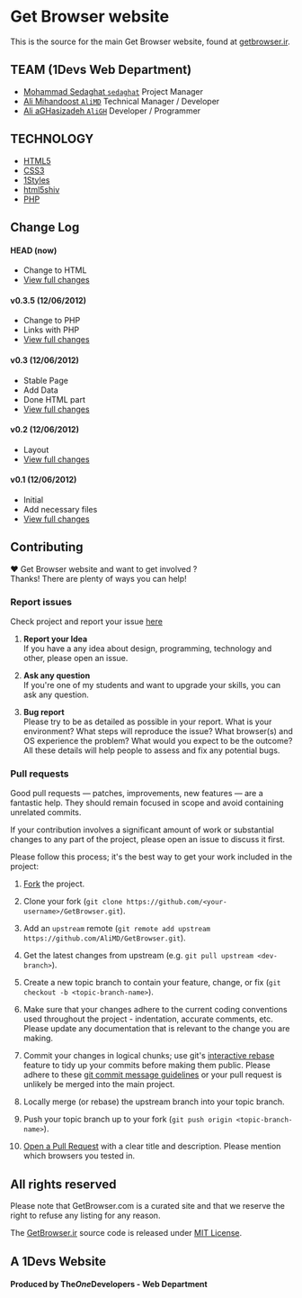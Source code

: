 # Get Browser website
This is the source for the main Get Browser website, found at [getbrowser.ir](http://getbrowser.ir).  

## TEAM (1Devs Web Department)
* [Mohammad Sedaghat `sedaghat`](https://github.com/sedaghat) Project Manager
* [Ali Mihandoost `AliMD`](https://github.com/AliMD) Technical Manager / Developer
* [Ali aGHasizadeh `AliGH`](https://github.com/AliGH) Developer / Programmer

## TECHNOLOGY
* [HTML5](http://ali.md/wiki/html5)
* [CSS3](http://ali.md/css3ref)
* [1Styles](http://ali.md/1styles)
* [html5shiv](http://ali.md/html5shiv)
* [PHP](http://ali.md/php/)

## Change Log

#### HEAD (now)
  * Change to HTML
  * [View full changes](https://github.com/AliMD/GetBrowser/compare/v0.3.5...master)

#### v0.3.5 (12/06/2012)
  * Change to PHP
  * Links with PHP
  * [View full changes](https://github.com/AliMD/GetBrowser/compare/v0.3...v0.3.5)

#### v0.3 (12/06/2012)
  * Stable Page
  * Add Data
  * Done HTML part	
  * [View full changes](https://github.com/AliMD/GetBrowser/compare/v0.2...v0.3)

#### v0.2 (12/06/2012)
  * Layout
  * [View full changes](https://github.com/AliMD/GetBrowser/compare/v0.1...v0.2)

#### v0.1 (12/06/2012)
  * Initial
  * Add necessary files
  * [View full changes](https://github.com/AliMD/GetBrowser/compare/b17d2bddd9ac615e159bec976d45ab51b7d78904...v0.1)

## Contributing
♥ Get Browser website and want to get involved ?  
Thanks! There are plenty of ways you can help!  

### Report issues
Check project and report your issue [here](https://github.com/AliMD/GetBrowser/issues)    

1. **Report your Idea**  
  If you have a any idea about design, programming, technology and other, please open an issue.
  
1. **Ask any question**  
  If you're one of my students and want to upgrade your skills, you can ask any question.  
  
1. **Bug report**  
  Please try to be as detailed as possible in your report. What is your
environment? What steps will reproduce the issue? What browser(s) and OS
experience the problem? What would you expect to be the outcome? All these
details will help people to assess and fix any potential bugs.
  
### Pull requests  

Good pull requests — patches, improvements, new features — are a fantastic
help. They should remain focused in scope and avoid containing unrelated commits.

If your contribution involves a significant amount of work or substantial
changes to any part of the project, please open an issue to discuss it first.

Please follow this process; it's the best way to get your work included in the project:

1. [Fork](http://help.github.com/fork-a-repo/) the project.

2. Clone your fork (`git clone
   https://github.com/<your-username>/GetBrowser.git`).

3. Add an `upstream` remote (`git remote add upstream
   https://github.com/AliMD/GetBrowser.git`).

4. Get the latest changes from upstream (e.g. `git pull upstream
   <dev-branch>`).

5. Create a new topic branch to contain your feature, change, or fix (`git
   checkout -b <topic-branch-name>`).

6. Make sure that your changes adhere to the current coding conventions used
   throughout the project - indentation, accurate comments, etc. Please update
   any documentation that is relevant to the change you are making.

7. Commit your changes in logical chunks; use git's [interactive
   rebase](https://help.github.com/articles/interactive-rebase) feature to tidy
   up your commits before making them public. Please adhere to these [git commit
   message
   guidelines](http://tbaggery.com/2008/04/19/a-note-about-git-commit-messages.html)
   or your pull request is unlikely be merged into the main project.

8. Locally merge (or rebase) the upstream branch into your topic branch.

9. Push your topic branch up to your fork (`git push origin
   <topic-branch-name>`).

10. [Open a Pull Request](http://help.github.com/send-pull-requests/) with a
    clear title and description. Please mention which browsers you tested in.

## All rights reserved ###
Please note that GetBrowser.com is a curated site and that we reserve the right to refuse any listing for any reason.  
  
The [GetBrowser.ir](http://getbrowser.ir) source code is released under [MIT License](http://opensource.org/licenses/MIT).  

## A 1Devs Website
#### Produced by The<i>One</i>Developers - Web Department  
